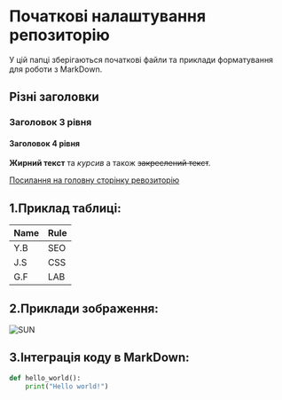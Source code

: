 # Початкові налаштування репозиторію
У цій папці зберігаються початкові файли та приклади форматування для роботи з MarkDown.

## Різні заголовки 
### Заголовок 3 рівня
#### Заголовок 4 рівня

**Жирний текст** та *курсив* а також ~~закреслений текст~~.

[Посилання на головну сторінку ревозиторію](https://github.com/YiY-BoB/KN-41)

## 1.Приклад таблиці:
| Name | Rule |
|------|------|
| Y.B  | SEO  |
| J.S  | CSS  |
| G.F  | LAB  |

## 2.Приклади зображення: 
![SUN](https://glavcom.ua/img/article/7852/68_main-v1632350439.jpg)

## 3.Інтеграція коду в MarkDown:
```python
def hello_world():
    print("Hello world!")
```
